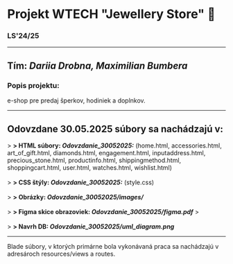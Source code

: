 <h1>Projekt WTECH "Jewellery Store" 💍<h3>LS'24/25</h3></h1> <hr>
<h2>Tím: <i>Dariia Drobna, Maximilian Bumbera</i></h2>

<h3>Popis projektu:</h3><p> e-shop pre predaj šperkov, hodiniek a doplnkov.</p> 

<hr>

<h2>Odovzdane 30.05.2025 súbory sa nachádzajú v:</h2>
> <b>> HTML súbory: <i>Odovzdanie_30052025:</b></i> (home.html, accessories.html, art_of_gift.html, diamonds.html, engagement.html,
inputaddress.html, precious_stone.html, productinfo.html, shippingmethod.html, shoppingcart.html,
user.html, watches.html, wishlist.html)
<br><br>
> <b>> CSS štýly: <i>Odovzdanie_30052025:</b></i> (style.css)
<br><br>
> <b>> Obrázky: <i>Odovzdanie_30052025/images/</b></i> 
<br><br>
> <b>> Figma skice obrazoviek: <i>Odovzdanie_30052025/figma.pdf</b></i>
> <br><br>
> <b>> Navrh DB: <i>Odovzdanie_30052025/uml_diagram.png</b></i>
<hr> 
Blade súbory, v ktorých primárne bola vykonávaná praca sa nachádzajú v adresároch 
resources/views a routes.